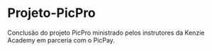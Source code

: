 # Projeto-PicPro
Conclusão do projeto PicPro ministrado pelos instrutores da Kenzie Academy em parceria com o PicPay.

